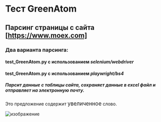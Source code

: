 # Тест GreenAtom  
  
## Парсинг страницы с сайта  [https://www.moex.com]
### Два варианта парсинга:
#### __test_GreenAtom.py__  с использованием  __*selenium/webdriver*__  
#### __test_GreenAtom.py__  с использованием  ___playwright/bs4___  

##### Парсит данные с таблицы сайта, сохраняет данные в excel файл и отправляет на электронную почту.

Это предложение содержит <span style="font-size: larger;">увеличенное</span> слово.


![изображение](https://github.com/drug173/Python/assets/47415634/a9efc8fc-7711-464e-9b27-f287b2ead669)


